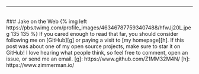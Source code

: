 - - - - -
<br>
### Jake on the Web
{% img left https://pbs.twimg.com/profile_images/463467877593407488/hfwJj20L.jpeg 135 135 %}
If you cared enough to read that far, you should consider following me on
[GitHub][g] or paying a visit to [my homepage][h]. If this post was about one of
my open source projects, make sure to star it on GitHub! I love hearing what
people think, so feel free to comment, open an issue, or send me an email.
 [g]: https://www.github.com/Z1MM32M4N/
 [h]: https://www.zimmerman.io/

